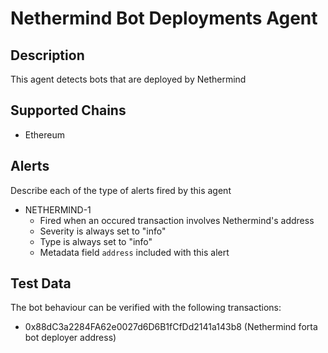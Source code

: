 # Nethermind Bot Deployments Agent

## Description

This agent detects bots that are deployed by Nethermind

## Supported Chains

- Ethereum

## Alerts

Describe each of the type of alerts fired by this agent

- NETHERMIND-1
  - Fired when an occured transaction involves Nethermind's address
  - Severity is always set to "info"
  - Type is always set to "info"
  - Metadata field `address` included with this alert

## Test Data

The bot behaviour can be verified with the following transactions:

- 0x88dC3a2284FA62e0027d6D6B1fCfDd2141a143b8 (Nethermind forta bot deployer address)
